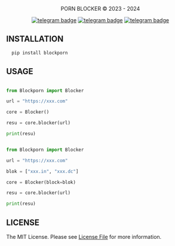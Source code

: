<p align="center">
     PORN BLOCKER © 2023 - 2024
</p>

<p align="center">
   <a href="https://telegram.dog/clinton_abraham"><img src="https://img.shields.io/badge/𝑪𝒍𝒊𝒏𝒕𝒐𝒏 𝑨𝒃𝒓𝒂𝒉𝒂𝒎-30302f?style=flat&logo=telegram" alt="telegram badge"/></a>
   <a href="https://telegram.dog/Space_x_bots"><img src="https://img.shields.io/badge/Sᴘᴀᴄᴇ ✗ ʙᴏᴛꜱ-30302f?style=flat&logo=telegram" alt="telegram badge"/></a>
   <a href="https://telegram.dog/sources_codes"><img src="https://img.shields.io/badge/Sᴏᴜʀᴄᴇ ᴄᴏᴅᴇꜱ-30302f?style=flat&logo=telegram" alt="telegram badge"/></a>
</p>

## INSTALLATION

```bash
  pip install blockporn
```

## USAGE

```python

from Blockporn import Blocker

url = "https://xxx.com"

core = Blocker()

resu = core.blocker(url)

print(resu)

```

```python

from Blockporn import Blocker

url = "https://xxx.com"

blok = ["xxx.in", "xxx.dc"]

core = Blocker(block=blok)

resu = core.blocker(url)

print(resu)

```

## LICENSE

The MIT License. Please see [License File](https://github.com/Clinton-Abraham/PORN-X-BLOCKER/blob/V1.0/LICENSE) for more information.
